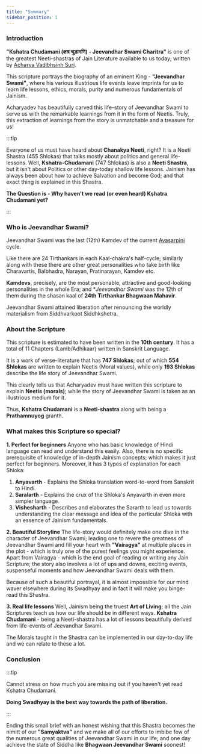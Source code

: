 ```yaml
---
title: "Summary"
sidebar_position: 1
---
```


### Introduction

**"Kshatra Chudamani (क्षत्र चूड़ामणि) - Jeevandhar Swami Charitra"** is one of the greatest Neeti-shastras of Jain Literature available to us today; written by [Acharya Vadibhsinh Suri](/docs/Biographies/Acharya_Vadibhsinh.md).

This scripture portrays the biography of an eminent King - **"Jeevandhar Swami"**, where his various illustrious life events leave imprints for us to learn life lessons, ethics, morals, purity and numerous fundamentals of Jainism.

Acharyadev has beautifully carved this life-story of Jeevandhar Swami to serve us with the remarkable learnings from it in the form of Neetis. Truly, this extraction of learnings from the story is unmatchable and a treasure for us!

:::tip ‎

Everyone of us must have heard about **Chanakya Neeti**, right? It is a Neeti Shastra (455 Shlokas) that talks mostly about politics and general life-lessons. Well, **Kshatra-Chudamani** (747 Shlokas) is also a **Neeti Shastra**, but it isn't about Politics or other day-today shallow life lessons. Jainism has always been about how to achieve Salvation and become God; and that exact thing is explained in this Shastra. 

**The Question is - Why haven't we read (or even heard) Kshatra Chudamani yet?**

:::

### Who is Jeevandhar Swami?

Jeevandhar Swami was the last (12th) Kamdev of the current [Avasarpini](/docs/Insights/Kaal_Chakra.md) cycle.

Like there are 24 Tirthankars in each Kaal-chakra's half-cycle; similarly along with these there are other great personalities who take birth like Charavartis, Balbhadra, Narayan, Pratinarayan, Kamdev etc.

**Kamdevs**, precisely, are the most personable, attractive and good-looking personalities in the whole Era; and **Jeevandhar Swami* was the 12th of them during the shasan kaal of **24th Tirthankar Bhagwaan Mahavir**.

Jeevandhar Swami attained liberation after renouncing the worldly materialism from Siddhvarkoot Siddhkshetra.

### About the Scripture

This scripture is estimated to have been written in the **10th century**. It has a total of 11 Chapters (Lamb/Adhikaar) written in Sanskrit Language.

It is a work of verse-literature that has **747 Shlokas**; out of which **554 Shlokas** are written to explain Neetis (Moral values), while only **193 Shlokas** describe the life story of Jeevandhar Swami.

This clearly tells us that Acharyadev must have written this scripture to explain **Neetis (morals)**; while the story of Jeevandhar Swami is taken as an illustrious medium for it.

Thus, **Kshatra Chudamani** is a **Neeti-shastra** along with being a **Prathamnuyog** granth.

### What makes this Scripture so special?

**1. Perfect for beginners**
Anyone who has basic knowledge of Hindi language can read and understand this easily. Also, there is no specific prerequisite of knowledge of in-depth Jainism concepts; which makes it just perfect for beginners. Moreover, it has 3 types of explanation for each Shloka:

1. **Anyavarth** - Explains the Shloka translation word-to-word from Sanskrit to Hindi.
2. **Saralarth** - Explains the crux of the Shloka's Anyavarth in even more simpler language.
3. **Vishesharth** - Describes and elaborates the Sararth to lead us towards understanding the clear message and idea of the particular Shloka with an essence of Jainism fundamentals.

**2. Beautiful Storyline**
The life-story would definitely make one dive in the character of Jeevandhar Swami; leading one to revere the greatness of Jeevandhar Swami and fill your heart with **"Vairagya"** at multiple places in the plot - which is truly one of the purest feelings you might experience. Apart from Vairagya - which is the end goal of reading or writing any Jain Scripture; the story also involves a lot of ups and downs, exciting events, suspenseful moments and how Jeevandhar Swami deals with them. 

Because of such a beautiful portrayal, it is almost impossible for our mind waver elsewhere during its Swadhyay and in fact it will make you binge-read this Shastra. 

**3. Real life lessons**
Well, Jainism being the truest **Art of Living**; all the Jain Scriptures teach us how our life should be in different ways. **Kshatra Chudamani** - being a Neeti-shastra has a lot of lessons beautifully derived from life-events of Jeevandhar Swami. 

The Morals taught in the Shastra can be implemented in our day-to-day life and we can relate to these a lot.

### Conclusion

:::tip ‎

Cannot stress on how much you are missing out if you haven't yet read Kshatra Chudamani. 

**Doing Swadhyay is the best way towards the path of liberation.**

:::

Ending this small brief with an honest wishing that this Shastra becomes the nimitt of our **"Samyaktva"** and we make all of our efforts to imbibe few of the numerous great qualities of Jeevandhar Swami in our life; and one day achieve the state of Siddha like **Bhagwaan Jeevandhar Swami** soonest!








